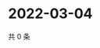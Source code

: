 # 2022-03-04

共 0 条

<!-- BEGIN WEIBO -->
<!-- 最后更新时间 Fri Mar 04 2022 22:11:22 GMT+0800 (China Standard Time) -->

<!-- END WEIBO -->
